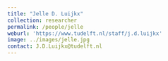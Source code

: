 ```yaml
---
title: "Jelle D. Luijkx"
collection: researcher
permalink: /people/jelle
weburl: 'https://www.tudelft.nl/staff/j.d.luijkx'
image: ../images/jelle.jpg
contact: J.D.Luijkx@tudelft.nl
---
```

